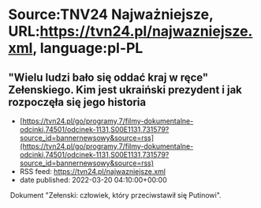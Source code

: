# Source:TNV24 Najważniejsze, URL:https://tvn24.pl/najwazniejsze.xml, language:pl-PL

## "Wielu ludzi bało się oddać kraj w ręce" Zełenskiego. Kim jest ukraiński prezydent i jak rozpoczęła się jego historia
 - [https://tvn24.pl/go/programy,7/filmy-dokumentalne-odcinki,74501/odcinek-1131,S00E1131,731579?source_id=bannernewsowy&source=rss](https://tvn24.pl/go/programy,7/filmy-dokumentalne-odcinki,74501/odcinek-1131,S00E1131,731579?source_id=bannernewsowy&source=rss)
 - RSS feed: https://tvn24.pl/najwazniejsze.xml
 - date published: 2022-03-20 04:10:00+00:00

<img alt="" src="https://tvn24.pl/najnowsze/cdn-zdjecie-tgzac0-dokument-zelenski-czlowiek-ktory-przeciwstawil-sie-putinowi-5641086/alternates/LANDSCAPE_1280" />
    Dokument "Zełenski: człowiek, który przeciwstawił się Putinowi".

